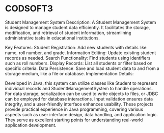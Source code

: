 # CODSOFT3
Student Management System
Description:
A Student Management System is designed to manage student data efficiently. It facilitates the storage, modification, and retrieval of student information, streamlining administrative tasks in educational institutions.

Key Features:
Student Registration: Add new students with details like name, roll number, and grade.
Information Editing: Update existing student records as needed.
Search Functionality: Find students using identifiers such as roll numbers.
Display Records: List all students or filter based on specific criteria.
Data Persistence: Save and load student data to and from a storage medium, like a file or database.
Implementation Details:

Developed in Java, this system can utilize classes like Student to represent individual records and StudentManagementSystem to handle operations. For data storage, serialization can be used to write objects to files, or JDBC can be employed for database interactions. Input validation ensures data integrity, and a user-friendly interface enhances usability.
These projects provide practical experience in Java programming, covering various aspects such as user interface design, data handling, and application logic. They serve as excellent starting points for understanding real-world application development.
